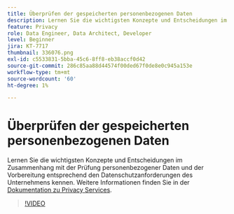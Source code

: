 ```yaml
---
title: Überprüfen der gespeicherten personenbezogenen Daten
description: Lernen Sie die wichtigsten Konzepte und Entscheidungen im Zusammenhang mit der Prüfung personenbezogener Daten und der Vorbereitung entsprechend den Datenschutzanforderungen des Unternehmens kennen.
feature: Privacy
role: Data Engineer, Data Architect, Developer
level: Beginner
jira: KT-7717
thumbnail: 336076.png
exl-id: c5533831-5bba-45c6-8ff8-eb38accf0d42
source-git-commit: 286c85aa88d44574f00ded67f0de8e0c945a153e
workflow-type: tm+mt
source-wordcount: '60'
ht-degree: 1%

---
```


# Überprüfen der gespeicherten personenbezogenen Daten

Lernen Sie die wichtigsten Konzepte und Entscheidungen im Zusammenhang mit der Prüfung personenbezogener Daten und der Vorbereitung entsprechend den Datenschutzanforderungen des Unternehmens kennen. Weitere Informationen finden Sie in der [Dokumentation zu Privacy Services](https://experienceleague.adobe.com/docs/experience-platform/privacy/home.html?lang=de).

>[!VIDEO](https://video.tv.adobe.com/v/3447657?learn=on&enablevpops&captions=ger)
